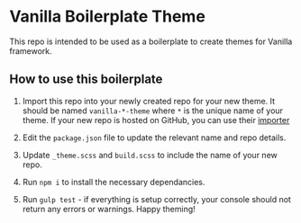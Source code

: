 # Vanilla Boilerplate Theme

This repo is intended to be used as a boilerplate to create themes for Vanilla framework.

## How to use this boilerplate

1. Import this repo into your newly created repo for your new theme. It should be named `vanilla-*-theme` where `*` is the unique name of your theme. If your new repo is hosted on GitHub, you can use their [importer](https://github.com/new/import)

2. Edit the `package.json` file to update the relevant name and repo details.

3. Update `_theme.scss` and `build.scss` to include the name of your new repo.

4. Run `npm i` to install the necessary dependancies.

5. Run `gulp test` - if everything is setup correctly, your console should not return any errors or warnings. Happy theming!
